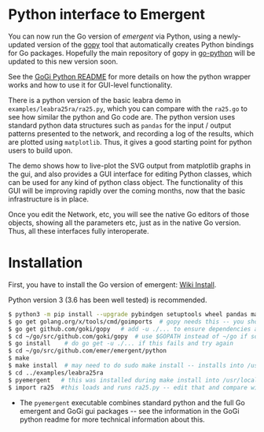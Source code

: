 # Python interface to Emergent

You can now run the Go version of *emergent* via Python, using a newly-updated version of the [gopy](https://github.com/goki/gopy) tool that automatically creates Python bindings for Go packages.  Hopefully the main repository of gopy in [go-python](https://github.com/go-python/gopy) will be updated to this new version soon.

See the [GoGi Python README](https://github.com/goki/gi/blob/master/python/README.md) for more details on how the python wrapper works and how to use it for GUI-level functionality.

There is a python version of the basic leabra demo in `examples/leabra25ra/ra25.py`, which you can compare with the `ra25.go` to see how similar the python and Go code are.  The python version uses standard python data structures such as `pandas` for the input / output patterns presented to the network, and recording a log of the results, which are plotted using `matplotlib`.  Thus, it gives a good starting point for python users to build upon.

The demo shows how to live-plot the SVG output from matplotlib graphs in the gui, and also provides a GUI interface for editing Python classes, which can be used for any kind of python class object.  The functionality of this GUI will be improving rapidly over the coming months, now that the basic infrastructure is in place.

Once you edit the Network, etc, you will see the native Go editors of those objects, showing all the parameters etc, just as in the native Go version.  Thus, all these interfaces fully interoperate.

# Installation

First, you have to install the Go version of emergent: [Wiki Install](https://github.com/emer/emergent/wiki/Install).

Python version 3 (3.6 has been well tested) is recommended.

```sh
$ python3 -m pip install --upgrade pybindgen setuptools wheel pandas matplotlib
$ go get golang.org/x/tools/cmd/goimports  # gopy needs this -- you should use it too!
$ go get github.com/goki/gopy   # add -u ./... to ensure dependencies are updated
$ cd ~/go/src/github.com/goki/gopy  # use $GOPATH instead of ~/go if somewhere else
$ go install    # do go get -u ./... if this fails and try again
$ cd ~/go/src/github.com/emer/emergent/python
$ make
$ make install  # may need to do sudo make install -- installs into /usr/local/bin and python site-packages
$ cd ../examples/leabra25ra
$ pyemergent   # this was installed during make install into /usr/local/bin
$ import ra25  #this loads and runs ra25.py -- edit that and compare with ra25.go
```

* The `pyemergent` executable combines standard python and the full Go emergent and GoGi gui packages -- see the information in the GoGi python readme for more technical information about this.


